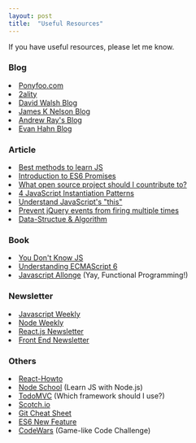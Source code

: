 ```yaml
---
layout: post
title:  "Useful Resources"
---
```


If you have useful resources, please let me know. 

<h3>Blog</h3>
<li><a target="_blank" href="https://ponyfoo.com/">Ponyfoo.com</a></li>
<li><a target="_blank" href="http://www.2ality.com/">2ality</a></li>
<li><a target="_blank" href="https://davidwalsh.name/">David Walsh Blog</a></li>
<li><a target="_blank" href="http://jamesknelson.com/">James K Nelson Blog</a></li>
<li><a target="_blank" href="http://blog.andrewray.me/">Andrew Ray's Blog</a></li>
<li><a target="_blank" href="http://evanhahn.com/">Evan Hahn Blog</a></li>

<h3>Article</h3>
<li><a target="_blank" href="https://psdtowp.net/learn-javascript.html">Best methods to learn JS</a></li>
<li><a target="_blank" href="http://jamesknelson.com/grokking-es6-promises-the-four-functions-you-need-to-avoid-callback-hell/">Introduction to ES6 Promises</a></li>
<li><a target="_blank" href="https://medium.com/@kentcdodds/what-open-source-project-should-i-contribute-to-7d50ecfe1cb4#.jxr27gxol">What open source project should I countribute to?</a></li>
<li><a href="http://michaelcheng.io/2015/03/22/4-javascript-instantiation-patterns-part-1-functional-instantiation-and-functional-instantiation-with-shared-methods/" target="_blank">4 JavaScript Instantiation Patterns</a></li>
<li><a href="http://javascriptissexy.com/understand-javascripts-this-with-clarity-and-master-it/">Understand JavaScript's "this"</a></li>
<li><a href="http://www.gajotres.net/prevent-jquery-multiple-event-triggering/" target="_blank">Prevent jQuery events from firing multiple times</a></li>
<li><a href="https://www.nczonline.net/blog/tag/computer-science/" target="_blank">Data-Structue & Algorithm</a></li>


<h3>Book</h3>
<li><a target="_blank" href="https://github.com/getify/You-Dont-Know-JS">You Don't Know JS</a></li>
<li><a target="_blank" href="https://leanpub.com/understandinges6/read">Understanding ECMAScript 6</a></li>
<li><a target="_blank" href="https://leanpub.com/javascriptallongesix/read#simple-partial">Javascript Allonge</a> (Yay, Functional Programming!)</li>

<h3>Newsletter</h3>
<li><a href="http://javascriptweekly.com/" target="_blank">Javascript Weekly</a></li>
<li><a href="http://nodeweekly.com/" target="_blank">Node Weekly</a></li>
<li><a href="http://reactjsnewsletter.com/" target="_blank">React.js Newsletter</a></li>
<li><a href="http://frontendnewsletter.com/" target="_blank">Front End Newsletter</a></li>

<h3>Others</h3>
<li><a target="_blank" href="https://github.com/petehunt/react-howto?utm_campaign=linkplug&utm_source=linkplug&utm_medium=linkplug&utm_content=linkplug&utm_term=linkplug#learning-npm">React-Howto</a></li>
<li><a target="_blank" href="http://nodeschool.io/">Node School</a> (Learn JS with Node.js)</li>
<li><a target="_blank" href="http://todomvc.com/">TodoMVC</a> (Which framework should I use?)</li>
<li><a target="_blank" href="https://scotch.io/">Scotch.io</a></li>
<li><a target="_blank" href="http://zeroturnaround.com/rebellabs/git-commands-and-best-practices-cheat-sheet/">Git Cheat Sheet</a></li>
<li><a target="_blank" href="http://es6-features.org/">ES6 New Feature</a></li>
<li><a href="http://www.codewars.com/" target="_blank">CodeWars</a> (Game-like Code Challenge)</li>